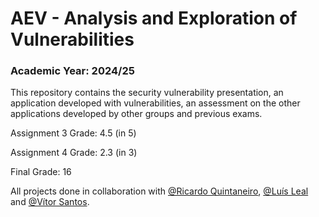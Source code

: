 # AEV - Analysis and Exploration of Vulnerabilities

### Academic Year: 2024/25

This repository contains the security vulnerability presentation, an application developed with vulnerabilities, an assessment on the other applications developed by other groups and previous exams.

Assignment 3 Grade: 4.5 (in 5)

Assignment 4 Grade: 2.3 (in 3)

Final Grade: 16

All projects done in collaboration with [@Ricardo Quintaneiro](https://github.com/ricardoquintaneiro), [@Luís Leal](https://github.com/lecl16) and [@Vítor Santos](https://github.com/VicS18).